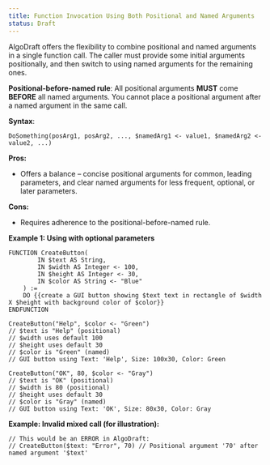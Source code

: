 ```yaml
---
title: Function Invocation Using Both Positional and Named Arguments
status: Draft
---
```

AlgoDraft offers the flexibility to combine positional and named arguments in a single function call. The caller must provide some initial arguments positionally, and then switch to using named arguments for the remaining ones.

**Positional-before-named rule**:
All positional arguments **MUST** come **BEFORE** all named arguments. You cannot place a positional argument after a named argument in the same call.

**Syntax**:
```
DoSomething(posArg1, posArg2, ..., $namedArg1 <- value1, $namedArg2 <- value2, ...)
```

**Pros:**
- Offers a balance – concise positional arguments for common, leading parameters, and clear named arguments for less frequent, optional, or later parameters.  

**Cons:** 
- Requires adherence to the positional-before-named rule.

**Example 1: Using with optional parameters**

```
FUNCTION CreateButton(
	    IN $text AS String,
	    IN $width AS Integer <- 100,
	    IN $height AS Integer <- 30,
	    IN $color AS String <- "Blue"
	) :=
	DO {{create a GUI button showing $text text in rectangle of $width X $height with background color of $color}}
ENDFUNCTION

CreateButton("Help", $color <- "Green")
// $text is "Help" (positional)
// $width uses default 100
// $height uses default 30
// $color is "Green" (named)
// GUI button using Text: 'Help', Size: 100x30, Color: Green

CreateButton("OK", 80, $color <- "Gray")
// $text is "OK" (positional)
// $width is 80 (positional)
// $height uses default 30
// $color is "Gray" (named)
// GUI button using Text: 'OK', Size: 80x30, Color: Gray
```

**Example: Invalid mixed call (for illustration):**

```
// This would be an ERROR in AlgoDraft:
// CreateButton($text: "Error", 70) // Positional argument '70' after named argument '$text'
```
